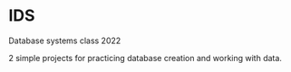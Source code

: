 # IDS
Database systems class 2022

2 simple projects for practicing database creation and working with data.
